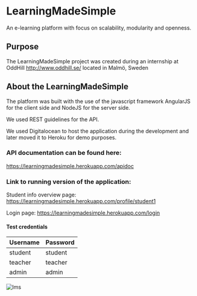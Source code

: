 # LearningMadeSimple
An e-learning platform with focus on scalability, modularity and openness.

## Purpose
The LearningMadeSimple project was created during an internship at OddHill http://www.oddhill.se/ located in Malmö, Sweden

## About the LearningMadeSimple
The platform was built with the use of the javascript framework AngularJS for the client side and NodeJS for the server side. 

We used REST guidelines for the API.

We used Digitalocean to host the application during the development and later moved it to Heroku for demo purposes.

### API documentation can be found here:
https://learningmadesimple.herokuapp.com/apidoc

### Link to running version of the application:
Student info overview page: https://learningmadesimple.herokuapp.com/profile/student1

Login page: https://learningmadesimple.herokuapp.com/login

#### Test credentials

Username  | Password
------------- | -------------
student  | student
teacher  | teacher
admin    | admin


![lms](http://myownportfolio.herokuapp.com/images/lmsFront.jpg)
